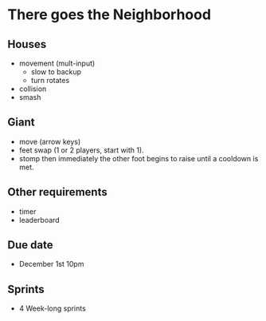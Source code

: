 # There goes the Neighborhood

## Houses
* movement (mult-input)
  - slow to backup
  - turn rotates
* collision
* smash

## Giant
* move (arrow keys)
* feet swap (1 or 2 players, start with 1).
* stomp then immediately the other foot begins to raise until a cooldown is met.

## Other requirements
* timer
* leaderboard

## Due date
* December 1st 10pm
 
## Sprints
* 4 Week-long sprints
